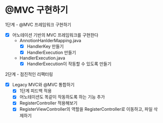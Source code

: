 # @MVC 구현하기

1단계 - @MVC 프레임워크 구현하기
- [x] 어노테이션 기반의 MVC 프레임워크를 구현한다
  - AnnotionHanlderMapping.java
    - [x] HandlerKey 만들기
    - [x] HandlerExecution 만들기
  - HandlerExecution.java
    - [x] HandlerExecution이 작동할 수 있도록 만들기

2단계 - 점진적인 리팩터링
- [x] Legacy MVC와 @MVC 통합하기
  - [x] 1단계 피드백 적용
  - [x] 어노테이션도 똑같이 작동하도록 하는 기능 추가
  - [x] RegisterController 적용해보기
  - [x] RegisterViewController의 역할을 RegisterController로 이동하고, 파일 삭제하기

